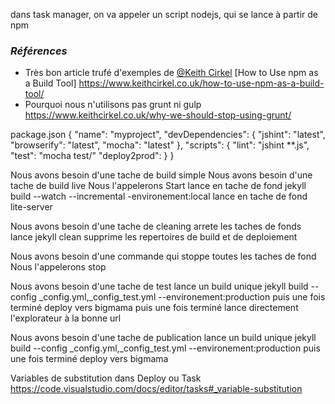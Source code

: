 
dans task manager, on va appeler un script nodejs, qui se lance à partir de npm

### _Références_

* Très bon article trufé d'exemples de [@Keith Cirkel](https://twitter.com/keithamus) 
[How to Use npm as a Build Tool] https://www.keithcirkel.co.uk/how-to-use-npm-as-a-build-tool/
* Pourquoi nous n'utilisons pas grunt ni gulp https://www.keithcirkel.co.uk/why-we-should-stop-using-grunt/


package.json
{
  "name": "myproject",
  "devDependencies": {
    "jshint": "latest",
    "browserify": "latest",
    "mocha": "latest"
  },
  "scripts": {
    "lint": "jshint **.js",
    "test": "mocha test/"
	"deploy2prod": 
  }
}


Nous avons besoin d'une tache de build simple
Nous avons besoin d'une tache de build live
	Nous l'appelerons Start
	lance en tache de fond 
		jekyll build --watch --incremental -environement:local
	lance en tache de fond
		lite-server

Nous avons besoin d'une tache de cleaning
	arrete les taches de fonds
	lance
		jekyll clean
		supprime les repertoires de build et de deploiement

Nous avons besoin d'une commande qui stoppe toutes les taches de fond
	Nous l'appelerons stop
	
		
Nous avons besoin d'une tache de test
	lance un build unique
		jekyll build --config _config.yml,_config_test.yml --environement:production
	puis une fois terminé
		deploy vers bigmama
	puis une fois terminé
		lance directement l'explorateur à la bonne url
		
Nous avons besoin d'une tache de publication
	lance un build unique 
		jekyll build --config _config.yml,_config_test.yml --environement:production
	puis une fois terminé
		deploy vers bigmama



Variables de substitution dans Deploy ou Task
		https://code.visualstudio.com/docs/editor/tasks#_variable-substitution

		